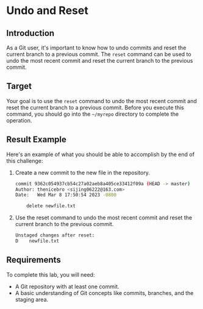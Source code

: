 # Undo  and  Reset

## Introduction

As a Git user, it's important to know how to undo commits and reset the current branch to a previous commit. The `reset` command can be used to undo the most recent commit and reset the current branch to the previous commit.

## Target

Your goal is to use the `reset` command to undo the most recent commit and reset the current branch to a previous commit. Before you execute this command, you should go into the `~/myrepo` directory to complete the operation.

## Result Example

Here's an example of what you should be able to accomplish by the end of this challenge:

1. Create a new commit to the new file in the repository.

   ```bash
   commit 9362c054937cb54c27a02aeb8a405ce33412f09a (HEAD -> master)
   Author: thenicebro <sijing06222@163.com>
   Date:   Wed Mar 8 17:50:54 2023 -0800
   
       delete newfile.txt
   
   ```

2. Use the reset command to undo the most recent commit and reset the current branch to the previous commit.

   ```bash
   Unstaged changes after reset:
   D	newfile.txt
   ```

## Requirements

To complete this lab, you will need:

- A Git repository with at least one commit.
- A basic understanding of Git concepts like commits, branches, and the staging area.
